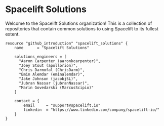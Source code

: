 # Spacelift Solutions

Welcome to the Spacelift Solutions organization! This is a collection of repositories that contain common solutions to using Spacelift to its fullest extent.

```hcl
resource "github_introduction" "spacelift_solutions" {
    name      = "Spacelift Solutions"
    
    solutions_engineers = [
      "Aaron Carpenter (aaronkcarpenter)",
      "Joey Stout (apollorion)",
      "Chris Darmofal (ChrisDarm)",
      "Emin Alemdar (eminalemdar)",
      "Jake Johnson (jacobjSL)",
      "Jubran Nassar (jubranNassar)",
      "Marin Govedarski (MarcusScipio)"
    ]

    contact = {
        email     = "support@spacelift.io"
        linkedin  = "https://www.linkedin.com/company/spacelift-io/"
    }
}
```
